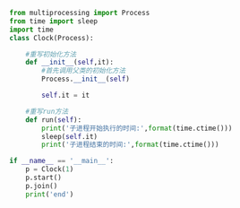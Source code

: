 
<BlogInfo id="819" title="7.使用继承的方法创建进程" author="白日梦想猿" pv=0 read_times=0 pre_cost_time=0分22秒 category="并发编程" tag_list="['并发编程']" create_time="2020.04.28 14:49:14" update_time="2020.04.28 15:54:28" />

```python
from multiprocessing import Process
from time import sleep
import time
class Clock(Process):

    #重写初始化方法
    def __init__(self,it):
        #首先调用父类的初始化方法
        Process.__init__(self)

        self.it = it

    #重写run方法
    def run(self):
        print('子进程开始执行的时间:',format(time.ctime()))
        sleep(self.it)
        print('子进程结束的时间:',format(time.ctime()))

if __name__ == '__main__':
    p = Clock(1)
    p.start()
    p.join()
    print('end')
```
